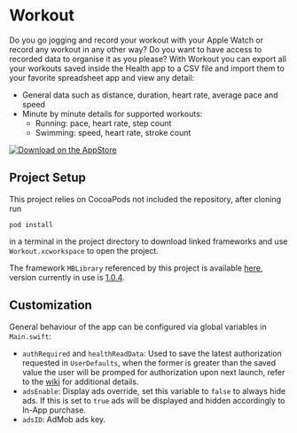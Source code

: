 # Workout
Do you go jogging and record your workout with your Apple Watch or record any workout in any other way? Do you want to have access to recorded data to organise it as you please?
With Workout you can export all your workouts saved inside the Health app to a CSV file and import them to your favorite spreadsheet app and view any detail:
- General data such as distance, duration, heart rate, average pace and speed
- Minute by minute details for supported workouts:
  - Running: pace, heart rate, step count
  - Swimming: speed, heart rate, stroke count


[![Download on the AppStore](http://www.marcoboschi.altervista.org/img/app_store_en.svg)](https://itunes.apple.com/us/app/workout-csv-exporter/id1140433100?ls=1&mt=8)

## Project Setup
This project relies on CocoaPods not included the repository, after cloning run

    pod install

in a terminal in the project directory to download linked frameworks and use `Workout.xcworkspace` to open the project.

The framework `MBLibrary` referenced by this project is available [here](https://github.com/piscoTech/MBLibrary), version currently in use is [1.0.4](https://github.com/piscoTech/MBLibrary/releases/tag/v1.0.4(5)).

## Customization
General behaviour of the app can be configured via global variables in `Main.swift`:

* `authRequired` and `healthReadData`: Used to save the latest authorization requested in `UserDefaults`, when the former is greater than the saved value the user will be promped for authorization upon next launch, refer to the [wiki](https://github.com/piscoTech/Workout/wiki) for additional details.
* `adsEnable`: Display ads override, set this variable to `false` to always hide ads. If this is set to `true` ads will be displayed and hidden accordingly to In-App purchase.
* `adsID`: AdMob ads key.
